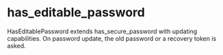 has_editable_password
=====================

HasEditablePassword extends has_secure_password with updating capabilities. On password update, the old password or a recovery token is asked.
